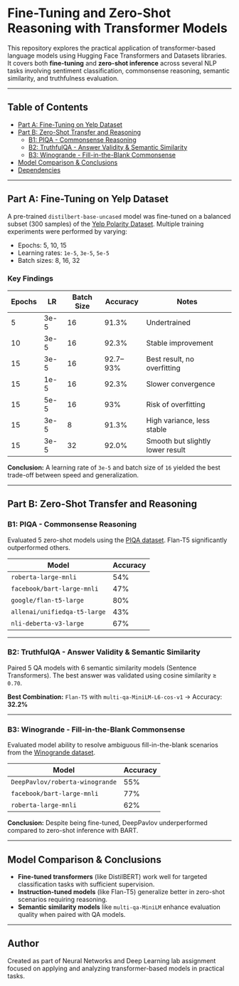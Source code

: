 # Fine-Tuning and Zero-Shot Reasoning with Transformer Models

This repository explores the practical application of transformer-based language models using Hugging Face Transformers and Datasets libraries. It covers both **fine-tuning** and **zero-shot inference** across several NLP tasks involving sentiment classification, commonsense reasoning, semantic similarity, and truthfulness evaluation.

---

##  Table of Contents

- [Part A: Fine-Tuning on Yelp Dataset](#part-a-fine-tuning-on-yelp-dataset)
- [Part B: Zero-Shot Transfer and Reasoning](#part-b-zero-shot-transfer-and-reasoning)
  - [B1: PIQA - Commonsense Reasoning](#b1-piqa---commonsense-reasoning)
  - [B2: TruthfulQA - Answer Validity & Semantic Similarity](#b2-truthfulqa---answer-validity--semantic-similarity)
  - [B3: Winogrande - Fill-in-the-Blank Commonsense](#b3-winogrande---fill-in-the-blank-commonsense)
- [ Model Comparison & Conclusions](#model-comparison--conclusions)
- [ Dependencies](#dependencies)

---

## Part A: Fine-Tuning on Yelp Dataset

A pre-trained `distilbert-base-uncased` model was fine-tuned on a balanced subset (300 samples) of the [Yelp Polarity Dataset](https://huggingface.co/datasets/yelp_polarity). Multiple training experiments were performed by varying:

- Epochs: 5, 10, 15
- Learning rates: `1e-5`, `3e-5`, `5e-5`
- Batch sizes: 8, 16, 32

###   Key Findings

| Epochs | LR    | Batch Size | Accuracy | Notes                             |
|--------|-------|------------|----------|-----------------------------------|
| 5      | 3e-5  | 16         | 91.3%    | Undertrained                      |
| 10     | 3e-5  | 16         | 92.3%    | Stable improvement                |
| 15     | 3e-5  | 16         | 92.7–93% | Best result, no overfitting       |
| 15     | 1e-5  | 16         | 92.3%    | Slower convergence                |
| 15     | 5e-5  | 16         | 93%      | Risk of overfitting               |
| 15     | 3e-5  | 8          | 91.3%    | High variance, less stable        |
| 15     | 3e-5  | 32         | 92.0%    | Smooth but slightly lower result  |

**Conclusion:** A learning rate of `3e-5` and batch size of `16` yielded the best trade-off between speed and generalization.

---

## Part B: Zero-Shot Transfer and Reasoning

### B1: PIQA - Commonsense Reasoning

Evaluated 5 zero-shot models using the [PIQA dataset](https://huggingface.co/datasets/piqa). Flan-T5 significantly outperformed others.

| Model                          | Accuracy |
|--------------------------------|----------|
| `roberta-large-mnli`          | 54%      |
| `facebook/bart-large-mnli`    | 47%      |
| `google/flan-t5-large`        | 80%      |
| `allenai/unifiedqa-t5-large`  | 43%      |
| `nli-deberta-v3-large`        | 67%      |

---

### B2: TruthfulQA - Answer Validity & Semantic Similarity

Paired 5 QA models with 6 semantic similarity models (Sentence Transformers). The best answer was validated using cosine similarity ≥ `0.70`.

**Best Combination:** `Flan-T5` with `multi-qa-MiniLM-L6-cos-v1` → Accuracy: **32.2%**

---

### B3: Winogrande - Fill-in-the-Blank Commonsense

Evaluated model ability to resolve ambiguous fill-in-the-blank scenarios from the [Winogrande dataset](https://huggingface.co/datasets/winogrande).

| Model                             | Accuracy |
|----------------------------------|----------|
| `DeepPavlov/roberta-winogrande`  | 55%      |
| `facebook/bart-large-mnli`       | 77%      |
| `roberta-large-mnli`             | 62%      |

**Conclusion:** Despite being fine-tuned, DeepPavlov underperformed compared to zero-shot inference with BART.

---

## Model Comparison & Conclusions

- **Fine-tuned transformers** (like DistilBERT) work well for targeted classification tasks with sufficient supervision.
- **Instruction-tuned models** (like Flan-T5) generalize better in zero-shot scenarios requiring reasoning.
- **Semantic similarity models** like `multi-qa-MiniLM` enhance evaluation quality when paired with QA models.

---
## Author
Created as part of Neural Networks and Deep Learning lab assignment focused on applying and analyzing transformer-based models in practical tasks.

